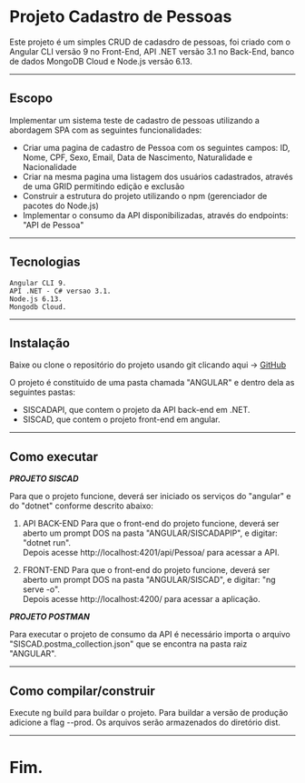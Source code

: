 
# Projeto Cadastro de Pessoas

Este projeto é um simples CRUD de cadasdro de pessoas, foi criado com o Angular CLI versão 9 no Front-End, API .NET versão 3.1 no Back-End, banco de dados MongoDB Cloud e Node.js versão 6.13.
***


## Escopo

Implementar um sistema teste de cadastro de pessoas utilizando a abordagem SPA com as seguintes funcionalidades:
  
- Criar uma pagina de cadastro de Pessoa com os seguintes campos: ID, Nome, CPF, Sexo, Email, Data de Nascimento, Naturalidade e 
    Nacionalidade   
- Criar na mesma pagina uma listagem dos usuários cadastrados, através de uma GRID permitindo edição e exclusão
- Construir a estrutura do projeto utilizando o npm (gerenciador de pacotes do Node.js)
- Implementar o consumo da API disponibilizadas, através do endpoints:   "API de Pessoa"
***


## Tecnologias

    Angular CLI 9.
    API .NET - C# versao 3.1.
    Node.js 6.13.
    Mongodb Cloud.
***

## Instalação

Baixe ou clone o repositório do projeto usando git clicando aqui -> [GitHub](https://github.com/EmersonGordo/projeto-cadastro-pessoas/new/V1)

O projeto é constituido de uma pasta chamada "ANGULAR" e dentro dela as seguintes pastas:
  - SISCADAPI, que contem o projeto da API back-end em .NET.
  - SISCAD, que contem o projeto front-end em angular.
***

## Como executar

**_PROJETO SISCAD_**

Para que o projeto funcione, deverá ser iniciado os serviços do "angular" e do "dotnet" conforme descrito abaixo: 

  1. API BACK-END
  Para que o front-end do projeto funcione, deverá ser aberto um prompt DOS na pasta "ANGULAR/SISCADAPIP", e digitar: "dotnet run".     
  Depois acesse http://localhost:4201/api/Pessoa/ para acessar a API.
   
  2. FRONT-END
  Para que o front-end do projeto funcione, deverá ser aberto um prompt DOS na pasta "ANGULAR/SISCAD", e digitar: "ng serve -o".   
  Depois acesse http://localhost:4200/ para acessar a aplicação.
  
  
**_PROJETO POSTMAN_**

Para executar o projeto de consumo da API é necessário importa o arquivo "SISCAD.postma_collection.json" que se encontra na pasta 
raiz "ANGULAR".
***

## Como compilar/construir

Execute ng build para buildar o projeto. Para buildar a versão de produção adicione a flag --prod. 
Os arquivos serão armazenados do diretório dist.
***


# Fim.

